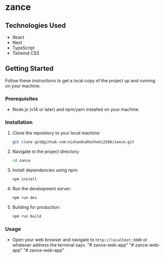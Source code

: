 # zance

## Technologies Used

- React
- Next
- TypeScript
- Tailwind CSS

## Getting Started

Follow these instructions to get a local copy of the project up and running on your machine.

### Prerequisites

- Node.js (v14 or later) and npm/yarn installed on your machine.

### Installation

1. Clone the repository to your local machine:

   ```bash
   git clone git@github.com:nishanbudhathoki2266/zance.git
   ```

2. Navigate to the project directory:

   ```bash
   cd zance
   ```

3. Install dependencies using npm:

   ```bash
   npm install
   ```

4. Run the development server:

   ```bash
   npm run dev
   ```

5. Building for production:

   ```bash
   npm run build
   ```

### Usage

- Open your web browser and navigate to `http://localhost:3000` or whatever address the terminal says.
"# zance-web-app" 
"# zance-web-app" 
"# zance-web-app" 
